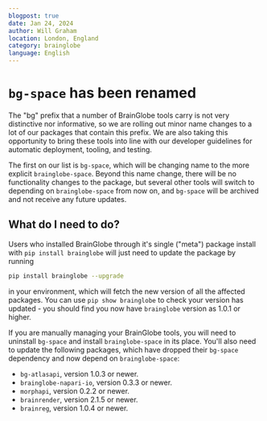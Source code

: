 ```yaml
---
blogpost: true
date: Jan 24, 2024
author: Will Graham
location: London, England
category: brainglobe
language: English
---
```


# `bg-space` has been renamed

The "bg" prefix that a number of BrainGlobe tools carry is not very distinctive nor informative, so we are rolling out minor name changes to a lot of our packages that contain this prefix.
We are also taking this opportunity to bring these tools into line with our developer guidelines for automatic deployment, tooling, and testing.

The first on our list is `bg-space`, which will be changing name to the more explicit `brainglobe-space`.
Beyond this name change, there will be no functionality changes to the package, but several other tools will switch to depending on `brainglobe-space` from now on, and `bg-space` will be archived and not receive any future updates.

## What do I need to do?

Users who installed BrainGlobe through it's single ("meta") package install with `pip install brainglobe` will just need to update the package by running

```bash
pip install brainglobe --upgrade
```

in your environment, which will fetch the new version of all the affected packages.
You can use `pip show brainglobe` to check your version has updated - you should find you now have `brainglobe` version as 1.0.1 or higher.

If you are manually managing your BrainGlobe tools, you will need to uninstall `bg-space` and install `brainglobe-space` in its place.
You'll also need to update the following packages, which have dropped their `bg-space` dependency and now depend on `brainglobe-space`:

- `bg-atlasapi`, version 1.0.3 or newer.
- `brainglobe-napari-io`, version 0.3.3 or newer.
- `morphapi`, version 0.2.2 or newer.
- `brainrender`, version 2.1.5 or newer.
- `brainreg`, version 1.0.4 or newer.
